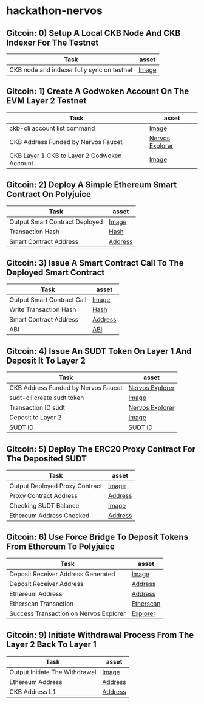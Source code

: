 # hackathon-nervos

## Gitcoin: 0) Setup A Local CKB Node And CKB Indexer For The Testnet

| Task| asset |
| ------------- | ------------- |
| CKB node and indexer fully sync on testnet | [Image](./assets/00-full-sync-node-indexer.png) |


## Gitcoin: 1) Create A Godwoken Account On The EVM Layer 2 Testnet

| Task| asset |
| ------------- | ------------- |
| ckb-cli account list command | [Image](./assets/01-ckb-cli-account-list.png) |
| CKB Address Funded by Nervos Faucet | [Nervos Explorer](https://explorer.nervos.org/aggron/address/ckt1qyqr7j4ca8j6n07uwf0smk3ukytxxrt3ep8sezkvzc) |
| CKB Layer 1 CKB to Layer 2 Godwoken Account | [Image](./assets/01-ckb-transfer-l1-to-l2-godwoken.png) |

## Gitcoin: 2) Deploy A Simple Ethereum Smart Contract On Polyjuice

| Task| asset |
| ------------- | ------------- |
| Output Smart Contract Deployed | [Image](./assets/02-smart-contract-deployed.png) |
| Transaction Hash | [Hash](./assets/02-transaction-hash-smart-contract.txt) |
| Smart Contract Address | [Address](./assets/02-smart-contract-address.txt) |

## Gitcoin: 3) Issue A Smart Contract Call To The Deployed Smart Contract

| Task| asset |
| ------------- | ------------- |
| Output Smart Contract Call | [Image](./assets/03-smart-contract-call.png) |
| Write Transaction Hash | [Hash](./assets/03-write-transaction-hash.txt) |
| Smart Contract Address | [Address](./assets/03-smart-contract-address.txt) |
| ABI | [ABI](./assets/03-abi.json) |

## Gitcoin: 4) Issue An SUDT Token On Layer 1 And Deposit It To Layer 2

| Task| asset |
| ------------- | ------------- |
| CKB Address Funded by Nervos Faucet | [Nervos Explorer](https://explorer.nervos.org/aggron/address/ckt1qyqr7j4ca8j6n07uwf0smk3ukytxxrt3ep8sezkvzc) |
| sudt-cli create sudt token | [Image](./assets/04-sudt-minted.png) |
| Transaction ID sudt | [Nervos Explorer](https://explorer.nervos.org/aggron/transaction/0xa20eadb680b16b04ff1e9479dab6d5515f598a0050278210d457ff15ddd08e5b) |
| Deposit to Layer 2 | [Image](./assets/04-sudt-sent-godwoken.png) |
| SUDT ID | [SUDT ID](./assets/04-sudt-id.txt) |

## Gitcoin: 5) Deploy The ERC20 Proxy Contract For The Deposited SUDT

| Task| asset |
| ------------- | ------------- |
| Output Deployed Proxy Contract | [Image](./assets/05-smart-contract-proxy-deployed.png) |
| Proxy Contract Address | [Address](./assets/05-address-ERC20-proxy-contract.txt) |
| Checking SUDT Balance | [Image](./assets/05-balance-checked.png) |
| Ethereum Address Checked | [Address](./assets/05-ethereum-address.txt) |

## Gitcoin: 6) Use Force Bridge To Deposit Tokens From Ethereum To Polyjuice

| Task| asset |
| ------------- | ------------- |
| Deposit Receiver Address Generated | [Image](./assets/06-deposit-receiver-address.png) |
| Deposit Receiver Address | [Address](./assets/06-deposit-receiver-address.txt) |
| Ethereum Address | [Address](./assets/06-ethereum-address-to-generate-receiver.txt) |
| Etherscan Transaction | [Etherscan](https://rinkeby.etherscan.io/tx/0xb1fd26dcd87722f455394d7710f7ee2f933154141a8fedacd89e58cc7d61ca78) |
| Success Transaction on Nervos Explorer | [Explorer](https://explorer.nervos.org/aggron/transaction/0x1c327e8dec48f03346101c4395a95ed0287d157dff2be69b9e064229b0b3e34f) |

## Gitcoin: 9) Initiate Withdrawal Process From The Layer 2 Back To Layer 1

| Task| asset |
| ------------- | ------------- |
| Output Initiate The Withdrawal | [Image](./assets/09-output-initiate-withdrawal-process.png) |
| Ethereum Address | [Address](./assets/09-ethereum-address-used.txt) |
| CKB Address L1 | [Address](./assets/09-nervos-l1-address.txt) |
